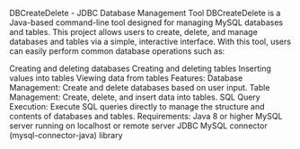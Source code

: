 DBCreateDelete - JDBC Database Management Tool DBCreateDelete is a Java-based command-line tool designed for managing MySQL databases and tables. This project allows users to create, delete, and manage databases and tables via a simple, interactive interface. With this tool, users can easily perform common database operations such as:

Creating and deleting databases Creating and deleting tables Inserting values into tables Viewing data from tables Features: Database Management: Create and delete databases based on user input. Table Management: Create, delete, and insert data into tables. SQL Query Execution: Execute SQL queries directly to manage the structure and contents of databases and tables. Requirements: Java 8 or higher MySQL server running on localhost or remote server JDBC MySQL connector (mysql-connector-java) library
